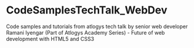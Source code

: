 # CodeSamplesTechTalk_WebDev
Code samples and tutorials from atlogys tech talk by senior web developer Ramani Iyengar (Part of Atlogys Academy Series) - Future of web development with HTML5 and CSS3
